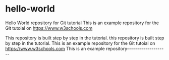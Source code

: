 # hello-world
Hello World repository for Git tutorial
This is an example repository for the Git tutoial on https://www.w3schools.com

This repository is built step by step in the tutorial.
this repository is built step by step in the tutorial.
This is an example repository for the Git tutoial on https://www.w3schools.com
This is an example repository--------------------

